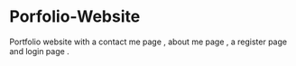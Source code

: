 # Porfolio-Website
Portfolio website with a contact me page , about me page , a register page and login page .

